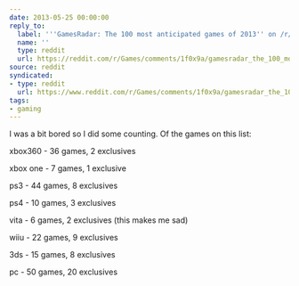 ```yaml
---
date: 2013-05-25 00:00:00
reply_to:
  label: '''GamesRadar: The 100 most anticipated games of 2013'' on /r/Games'
  name: ''
  type: reddit
  url: https://reddit.com/r/Games/comments/1f0x9a/gamesradar_the_100_most_anticipated_games_of_2013/
source: reddit
syndicated:
- type: reddit
  url: https://www.reddit.com/r/Games/comments/1f0x9a/gamesradar_the_100_most_anticipated_games_of_2013/ca5pjka/
tags:
- gaming
---
```


I was a bit bored so I did some counting. Of the games on this list:

xbox360 - 36 games, 2 exclusives

xbox one - 7 games, 1 exclusive

ps3 - 44 games, 8 exclusives

ps4 - 10 games, 3 exclusives

vita - 6 games, 2 exclusives (this makes me sad)

wiiu - 22 games, 9 exclusives

3ds - 15 games, 8 exclusives

pc - 50 games, 20 exclusives